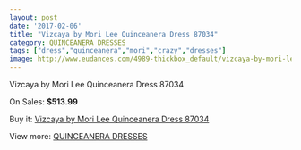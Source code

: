 ```yaml
---
layout: post
date: '2017-02-06'
title: "Vizcaya by Mori Lee Quinceanera Dress 87034"
category: QUINCEANERA DRESSES
tags: ["dress","quinceanera","mori","crazy","dresses"]
image: http://www.eudances.com/4989-thickbox_default/vizcaya-by-mori-lee-quinceanera-dress-87034.jpg
---
```

Vizcaya by Mori Lee Quinceanera Dress 87034

On Sales: **$513.99**
<a href="https://www.eudances.com/en/quinceanera-dresses/1684-vizcaya-by-mori-lee-quinceanera-dress-87034.html"><amp-img layout="responsive" width="600" height="600" src="//www.eudances.com/4989-thickbox_default/vizcaya-by-mori-lee-quinceanera-dress-87034.jpg" alt="Vizcaya by Mori Lee Quinceanera Dress 87034 0" /></a>
<a href="https://www.eudances.com/en/quinceanera-dresses/1684-vizcaya-by-mori-lee-quinceanera-dress-87034.html"><amp-img layout="responsive" width="600" height="600" src="//www.eudances.com/4990-thickbox_default/vizcaya-by-mori-lee-quinceanera-dress-87034.jpg" alt="Vizcaya by Mori Lee Quinceanera Dress 87034 1" /></a>

Buy it: [Vizcaya by Mori Lee Quinceanera Dress 87034](https://www.eudances.com/en/quinceanera-dresses/1684-vizcaya-by-mori-lee-quinceanera-dress-87034.html "Vizcaya by Mori Lee Quinceanera Dress 87034")

View more: [QUINCEANERA DRESSES](https://www.eudances.com/en/17-quinceanera-dresses "QUINCEANERA DRESSES")